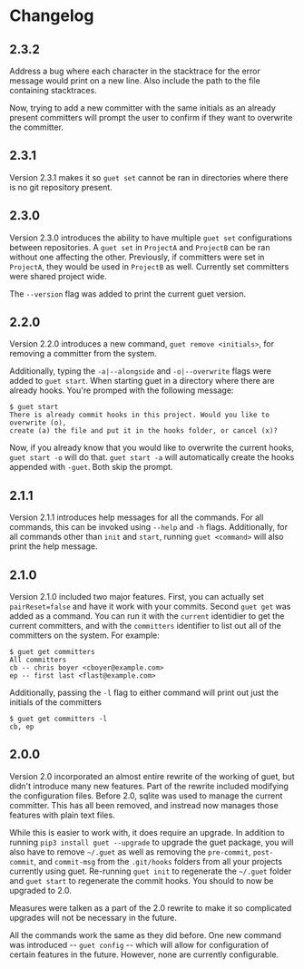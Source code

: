# Changelog

## 2.3.2
Address a bug where each character in the stacktrace for the error message would print on a new line. Also include the path to the file containing stacktraces.

Now, trying to add a new committer with the same initials as an already present committers will prompt the user to confirm if they want to overwrite the committer.

## 2.3.1
Version 2.3.1 makes it so `guet set` cannot be ran in directories where there is no git repository present.

## 2.3.0
Version 2.3.0 introduces the ability to have multiple `guet set` configurations between repositories. A `guet set` in `ProjectA` and `ProjectB` can be ran without one affecting the other. Previously, if committers were set in `ProjectA`, they would be used in `ProjectB` as well. Currently set committers were shared project wide.

The `--version` flag was added to print the current guet version. 

## 2.2.0

Version 2.2.0 introduces a new command, `guet remove <initials>`, for removing a committer from the system.

Additionally, typing the `-a|--alongside` and `-o|--overwrite` flags were added to `guet start`. When starting guet in a
directory where there are already hooks. You're promped with the following message:
```
$ guet start
There is already commit hooks in this project. Would you like to overwrite (o),
create (a) the file and put it in the hooks folder, or cancel (x)?
```

Now, if you already know that you would like to overwrite the current hooks, `guet start -o` will do that. `guet start -a`
will automatically create the hooks appended with `-guet`. Both skip the prompt.

## 2.1.1

Version 2.1.1 introduces help messages for all the commands. For all commands, this can be invoked using `--help` and `-h` flags. Additionally, for all commands other than `init` and `start`, running `guet <command>` will also print the help message.

## 2.1.0

Version 2.1.0 included two major features. First, you can actually set `pairReset=false` and have it work with your commits. Second `guet get` was added as a command. You can run it with the `current` identidier to get the current committers, and with the `committers` identifier to list out all of the committers on the system. For example:
```
$ guet get committers
All committers
cb -- chris boyer <cboyer@example.com>
ep -- first last <flast@example.com>
```

Additionally, passing the `-l` flag to either command will print out just the initials of the committers

```
$ guet get committers -l
cb, ep
```

## 2.0.0

Version 2.0 incorporated an almost entire rewrite of the working of guet, but didn't introduce many new features. Part of the rewrite included modifying the configuration files. Before 2.0, sqlite was used to manage the current committer. This has all been removed, and instread now manages those features with plain text files.

While this is easier to work with, it does require an upgrade. In addition to running `pip3 install guet --upgrade` to upgrade the guet package, you will also have to remove `~/.guet` as well as removing the `pre-commit`, `post-commit`, and `commit-msg` from the `.git/hooks` folders from all your projects currently using guet. Re-running `guet init` to regenerate the `~/.guet` folder and `guet start` to regenerate the commit hooks. You should to now be upgraded to 2.0.

Measures were talken as a part of the 2.0 rewrite to make it so complicated upgrades will not be necessary in the future.

All the commands work the same as they did before. One new command was introduced -- `guet config` -- which will allow for configuration of certain features in the future. However, none are currently configurable.
